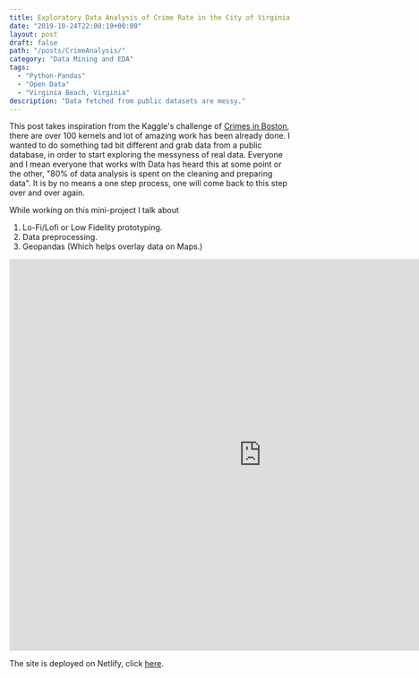 ```yaml
---
title: Exploratory Data Analysis of Crime Rate in the City of Virginia Beach.
date: "2019-10-24T22:00:19+00:00"
layout: post
draft: false
path: "/posts/CrimeAnalysis/"
category: "Data Mining and EDA"
tags:
  - "Python-Pandas"
  - "Open Data"
  - "Virginia Beach, Virginia"
description: "Data fetched from public datasets are messy."
---
```


This post takes inspiration from the Kaggle's challenge of [Crimes in Boston](https://www.kaggle.com/AnalyzeBoston/crimes-in-boston/kernels), there are over 100 kernels and lot of amazing work has been already done. I wanted to do something tad bit different and grab data from a public database, in order to start exploring the messyness of real data. Everyone and I mean everyone that works with Data has heard this at some point or the other, "80% of data analysis is spent on the cleaning and preparing data". It is by no means a one step process, one will come back to this step over and over again.

While working on this mini-project I talk about

1. Lo-Fi/Lofi or Low Fidelity prototyping.
2. Data preprocessing.
3. Geopandas (Which helps overlay data on Maps.)


<div style="text-align: center;"><embed src="https://crimedataanalysisvirginiabeach.netlify.com/" style="width:900px; height: 700px;"></div>


The site is deployed on Netlify, click [here](https://crimedataanalysisvirginiabeach.netlify.com/).